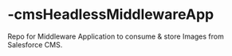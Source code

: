 # -cmsHeadlessMiddlewareApp
Repo for Middleware Application to consume &amp; store Images from Salesforce CMS.
